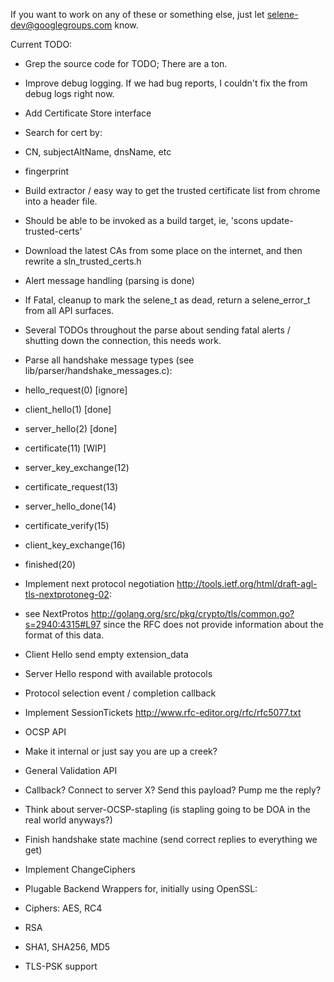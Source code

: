 If you want to work on any of these or something else, just let selene-dev@googlegroups.com know.

Current TODO:

* Grep the source code for TODO; There are a ton.

* Improve debug logging.  If we had bug reports, I couldn't fix the from debug logs right now.

* Add Certificate Store interface
 * Search for cert by:
  * CN, subjectAltName, dnsName, etc
  * fingerprint

* Build extractor / easy way to get the trusted certificate list from chrome into a header file.
 * Should be able to be invoked as a build target, ie, 'scons update-trusted-certs'
 * Download the latest CAs from some place on the internet, and then rewrite a sln_trusted_certs.h

* Alert message handling (parsing is done)
 * If Fatal, cleanup to mark the selene_t as dead, return a selene_error_t from all API surfaces.
 * Several TODOs throughout the parse about sending fatal alerts / shutting down the connection, this needs work.

* Parse all handshake message types (see lib/parser/handshake_messages.c):
 * hello_request(0) [ignore]
 * client_hello(1) [done]
 * server_hello(2) [done]
 * certificate(11) [WIP]
 * server_key_exchange(12)
 * certificate_request(13)
 * server_hello_done(14)
 * certificate_verify(15)
 * client_key_exchange(16)
 * finished(20)

* Implement next protocol negotiation <http://tools.ietf.org/html/draft-agl-tls-nextprotoneg-02>:
 * see NextProtos <http://golang.org/src/pkg/crypto/tls/common.go?s=2940:4315#L97>
   since the RFC does not provide information about the format of this data.
 * Client Hello send empty extension_data
 * Server Hello respond with available protocols
 * Protocol selection event / completion callback

* Implement SessionTickets <http://www.rfc-editor.org/rfc/rfc5077.txt>

* OCSP API
 * Make it internal or just say you are up a creek?
 * General Validation API
  * Callback? Connect to server X? Send this payload? Pump me the reply?
 * Think about server-OCSP-stapling (is stapling going to be DOA in the real world anyways?)

* Finish handshake state machine (send correct replies to everything we get)
 * Implement ChangeCiphers
 * Plugable Backend Wrappers for, initially using OpenSSL:
  * Ciphers: AES, RC4
  * RSA
  * SHA1, SHA256, MD5

* TLS-PSK support
